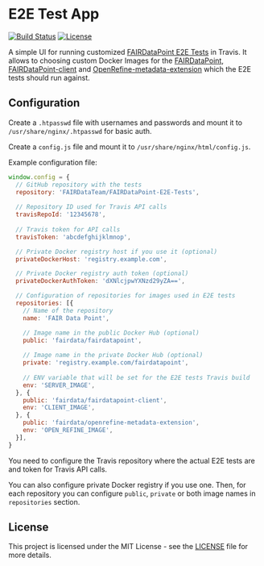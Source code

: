 # E2E Test App


[![Build Status](https://travis-ci.org/FAIRDataTeam/e2e-test-app.svg?branch=master)](https://travis-ci.org/FAIRDataTeam/FAIRDataPoint-client.svg?branch=master)
[![License](https://img.shields.io/badge/license-MIT-blue.svg)](LICENSE.md)

A simple UI for running customized [FAIRDataPoint E2E Tests](https://github.com/FAIRDataTeam/FAIRDataPoint-E2E-Tests) in Travis. It allows to choosing custom Docker Images for the [FAIRDataPoint](https://github.com/FAIRDataTeam/FAIRDataPoint), [FAIRDataPoint-client](https://github.com/FAIRDataTeam/FAIRDataPoint-client) and [OpenRefine-metadata-extension](https://github.com/FAIRDataTeam/OpenRefine-metadata-extension) which the E2E tests should run against.

## Configuration

Create a `.htpasswd` file with usernames and passwords and mount it to `/usr/share/nginx/.htpasswd` for basic auth.

Create a `config.js` file and mount it to `/usr/share/nginx/html/config.js`.

Example configuration file:

```js
window.config = {
  // GitHub repository with the tests
  repository: 'FAIRDataTeam/FAIRDataPoint-E2E-Tests',
  
  // Repository ID used for Travis API calls
  travisRepoId: '12345678',
  
  // Travis token for API calls
  travisToken: 'abcdefghijklmnop',

  // Private Docker registry host if you use it (optional)
  privateDockerHost: 'registry.example.com',

  // Private Docker registry auth token (optional)
  privateDockerAuthToken: 'dXNlcjpwYXNzd29yZA==',

  // Configuration of repositories for images used in E2E tests
  repositories: [{
    // Name of the repository
    name: 'FAIR Data Point',

    // Image name in the public Docker Hub (optional)
    public: 'fairdata/fairdatapoint',
    
    // Image name in the private Docker Hub (optional)
    private: 'registry.example.com/fairdatapoint',
    
    // ENV variable that will be set for the E2E tests Travis build
    env: 'SERVER_IMAGE',
  }, {
    public: 'fairdata/fairdatapoint-client',
    env: 'CLIENT_IMAGE',
  }, {
    public: 'fairdata/openrefine-metadata-extension',
    env: 'OPEN_REFINE_IMAGE',
  }],
}
```

You need to configure the Travis repository where the actual E2E tests are and token for Travis API calls.

You can also configure private Docker registry if you use one. Then, for each repository you can configure `public`, `private` or both image names in `repositories` section.


## License

This project is licensed under the MIT License - see the [LICENSE](LICENSE) file for more details.
